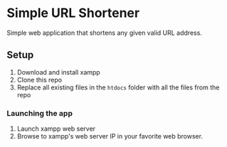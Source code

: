# Simple URL Shortener

Simple web application that shortens any given valid URL address.

## Setup

1. Download and install xampp
2. Clone this repo
3. Replace all existing files in the `htdocs` folder with all the files from the repo

### Launching the app

1. Launch xampp web server
2. Browse to xampp's web server IP in your favorite web browser.
